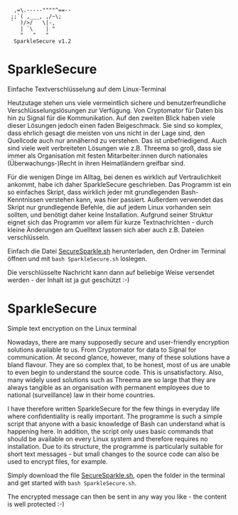 ```
  ,=\.-----""""^==--
 ;;`( ,___, ,/~\;
 `  )/>/   \|-,
    | `\    | "
    "   "   " 
  SparkleSecure v1.2
```

# SparkleSecure
Einfache Textverschlüsselung auf dem Linux-Terminal

Heutzutage stehen uns viele vermeintlich sichere und benutzerfreundliche Verschlüsselungslösungen zur Verfügung. Von Cryptomator für Daten bis hin zu Signal für die Kommunikation. Auf den zweiten Blick haben viele dieser Lösungen jedoch einen faden Beigeschmack. Sie sind so komplex, dass ehrlich gesagt die meisten von uns nicht in der Lage sind, den Quellcode auch nur annähernd zu verstehen. Das ist unbefriedigend. Auch sind viele weit verbreiteten Lösungen wie z.B. Threema so groß, dass sie immer als Organisation mit festen Mitarbeiter:innen durch nationales (Überwachungs-)Recht in ihren Heimatländern greifbar sind.

Für die wenigen Dinge im Alltag, bei denen es wirklich auf Vertraulichkeit ankommt, habe ich daher SparkleSecure geschrieben. Das Programm ist ein so einfaches Skript, dass wirklich jeder mit grundlegenden Bash-Kenntnissen verstehen kann, was hier passiert. Außerdem verwendet das Skript nur grundlegende Befehle, die auf jedem Linux vorhanden sein sollten, und benötigt daher keine Installation. Aufgrund seiner Struktur eignet sich das Programm vor allem für kurze Textnachrichten - durch kleine Änderungen am Quelltext lassen sich aber auch z.B. Dateien verschlüsseln.

Einfach die Datei [SecureSparkle.sh](https://github.com/diplomendstadium/sparklesecure/blob/main/SparkleSecure.sh) herunterladen, den Ordner im Terminal öffnen und mit `bash SparkleSecure.sh` loslegen.

Die verschlüsselte Nachricht kann dann auf beliebige Weise versendet werden - der Inhalt ist ja gut geschützt :-)

# SparkleSecure
Simple text encryption on the Linux terminal

Nowadays, there are many supposedly secure and user-friendly encryption solutions available to us. From Cryptomator for data to Signal for communication. At second glance, however, many of these solutions have a bland flavour. They are so complex that, to be honest, most of us are unable to even begin to understand the source code. This is unsatisfactory. Also, many widely used solutions such as Threema are so large that they are always tangible as an organisation with permanent employees due to national (surveillance) law in their home countries.

I have therefore written SparkleSecure for the few things in everyday life where confidentiality is really important. The programme is such a simple script that anyone with a basic knowledge of Bash can understand what is happening here. In addition, the script only uses basic commands that should be available on every Linux system and therefore requires no installation. Due to its structure, the programme is particularly suitable for short text messages - but small changes to the source code can also be used to encrypt files, for example.

Simply download the file [SecureSparkle.sh](https://github.com/diplomendstadium/sparklesecure/blob/main/SparkleSecure.sh), open the folder in the terminal and get started with `bash SparkleSecure.sh`.

The encrypted message can then be sent in any way you like - the content is well protected :-)
